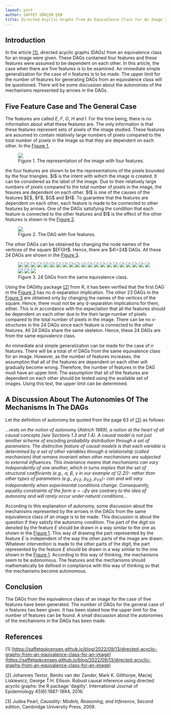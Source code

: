 ```yaml
---
layout: post
author: SAFFET GÖKÇEN ŞEN
title: Directed Acyclic Graphs From An Equivalence Class For An Image 2
---
```


## Introduction

In the article <a href="#first_article">[1]</a>, directed acyclic graphs (DAGs) from an equivalence class for an image were given. These DAGs contained four features and these features were assumed to be dependent on each other. In this article, the case when there are five features is to be examined. An immediate simple generalization for the case of $n$ features is to be made. The upper limit for the number of features for generating DAGs from an equivalence class will be questioned. There will be some discussion about the autonomies of the mechanisms represented by arrows in the DAGs.

## Five Feature Case and The General Case

The features are called $E$, $F$, $G$, $H$ and $I$. For the time being, there is no information about what these features are. The only information is that these features represent sets of pixels of the image studied. These features are assumed to contain relatively large numbers of pixels compared to the total number of pixels in the image so that they are dependent on each other. In the <a href="#four_feature_rep" >Figure 1</a>,
<figure id="four_feature_rep">
   <img src="/assets/four_feature_rep.png" style="max-width: 200px;">
   <figcaption>Figure 1. The representation of the image with four features.</figcaption>
</figure>
the four features are shown to be the representations of the pixels bounded by the four triangles. $I$ is the intent with wihich the image is created. It can be considered as the label of the image. Due to their relatively large numbers of pixels compared to the total number of pixels in the image, the feaures are dependent on each other. $I$ is one of the causes of the features $E$, $F$, $G$ and $H$. To guarantee that the features are dependent on each other, each feature is made to be connected to other features by arrows. One of the DAGs satisfying the condition that each feature is connected to the other features and $I$ is the effect of the other features is shown in the <a href="#five_feature_dag" >Figure 2</a>.
<figure id="five_feature_dag">
   <img src="/assets/five_feature_dag.png" style="max-width: 300px;">
   <figcaption>Figure 2. The DAG with five features.</figcaption>
</figure>
The other DAGs can be obtained by changing the node names of the vertices of the square $EFGH$. Hence, there are $4!=24$ DAGs. All these 24 DAGs are shown in the <a href="#24_dags" >Figure 3</a>.
<figure id="24_dags">
   <img src="/assets/five_feature_dag.png" style="max-width: 300px;">
   <img src="/assets/five_feature_dag_2.png" style="max-width: 300px;">
   <img src="/assets/five_feature_dag_3.png" style="max-width: 300px;">
   <img src="/assets/five_feature_dag_4.png" style="max-width: 300px;">
   <img src="/assets/five_feature_dag_5.png" style="max-width: 300px;">
   <img src="/assets/five_feature_dag_6.png" style="max-width: 300px;">
   <img src="/assets/five_feature_dag_7.png" style="max-width: 300px;">
   <img src="/assets/five_feature_dag_8.png" style="max-width: 300px;">
   <img src="/assets/five_feature_dag_9.png" style="max-width: 300px;">
   <img src="/assets/five_feature_dag_10.png" style="max-width: 300px;">
   <img src="/assets/five_feature_dag_11.png" style="max-width: 300px;">
   <img src="/assets/five_feature_dag_12.png" style="max-width: 300px;">
   <img src="/assets/five_feature_dag_13.png" style="max-width: 300px;">
   <img src="/assets/five_feature_dag_14.png" style="max-width: 300px;">
   <img src="/assets/five_feature_dag_15.png" style="max-width: 300px;">
   <img src="/assets/five_feature_dag_16.png" style="max-width: 300px;">
   <img src="/assets/five_feature_dag_17.png" style="max-width: 300px;">
   <img src="/assets/five_feature_dag_18.png" style="max-width: 300px;">
   <img src="/assets/five_feature_dag_19.png" style="max-width: 300px;">
   <img src="/assets/five_feature_dag_20.png" style="max-width: 300px;">
   <img src="/assets/five_feature_dag_21.png" style="max-width: 300px;">
   <img src="/assets/five_feature_dag_22.png" style="max-width: 300px;">
   <img src="/assets/five_feature_dag_23.png" style="max-width: 300px;">
   <img src="/assets/five_feature_dag_24.png" style="max-width: 300px;">
   <figcaption>Figure 3. 24 DAGs from the same equivalence class.</figcaption>
</figure>
Using the DAGitty package <a href="#DAGitty">[2]</a> from R, it has been verified that the first DAG in the <a href="#24_dags" >Figure 3</a> has no d-separation implication. The other 23 DAGs in the <a href="#24_dags" >Figure 3</a> are obtained only by changing the names of the vertices of the square. Hence, there must not be any d-separation implications for them, either. This is in accordance with the expectation that all the features should be dependent on each other due to the their large number of pixels compared to the total number of pixels in the image. There can be no v-structures in the 24 DAGs since each feature is connected to the other features.  All 24 DAGs share the same skeleton. Hence, these 24 DAGs are from the same equivalence class.

An immediate and simple generalization can be made for the case of $n$ features. There will be a total of $n!$ DAGs from the same equivalence class for an image. However, as the number of features increases, the assumption that all of the features are dependent on each other will gradually become wrong. Therefore, the number of features in the DAG must have an upper limit. The assumption that all of the features are dependent on each other should be tested using the available set of images. Using this test, the upper limit can be determined.

## A Discussion About The Autonomies Of The Mechanisms In The DAGs

Let the definition of autonomy be quoted from the page 63 of <a href="#Pearl">[3]</a> as follows:

*...rests on the notion of autonomy (Aldrich 1989), a notion at the heart of all causal concepts (see Sections 1.3 and 1.4). A causal model is not just another scheme of encoding probability distribution through a set of parameters. The distinctive feature of causal models is that each variable is determined by a set of other variables through a relationship (called mechanism) that remans invariant when other mechanisms are subjected to external influences. This invariance means that mechanisms can vary independently of one another, which in turns implies that the set of structural coefficients (e.g., $\alpha$, $\beta$, $\gamma$ in our example of (2.2))- rather than other types of parameters (e.g., $\rho_{YZ}$, $\rho_{XZ}$, $\rho_{YX}$)- can and will vary independently when experimental conditions change. Consequently, equality constraints of the form $\alpha=-\beta\gamma$ are contrary to the idea of autonomy and will rarely occur under natural conditions...*

According to this explanation of autonomy, some discussion about the mechanisms represented by the arrows in the DAGs from the same equivalence class of an image is to be made. This discussion is about the question if they satisfy the autonomy condition. The part of the digit six denoted by the feature $E$ should be drawn in a way similar to the one as shown in the <a href="#four_feature_rep" >Figure 1</a>. This way of drawing the part represented by the feature $E$ is independent of the way the other parts of the image are drawn. Whatever intervention is made to the other parts of the digit, the part represented by the feature $E$ should be drawn in a way similar to the one shown in the <a href="#four_feature_rep" >Figure 1</a>. According to this way of thinking, the mechanisms seem to be autonomous. The features and the mechanisms should mathematically be defined in compliance with this way of thinking so that the mechanisms become autonomous.

## Conclusion

The DAGs from the equivalence class of an image for the case of five features have been generated. The number of DAGs for the general case of $n$ features has been given. It has been stated how the upper limit for the number of features can be found. A small discussion about the autonomies of the mechanisms in the DAGs has been made.

## References

<span id="first_article"> [1] [https://saffetgokcensen.github.io/blog/2022/09/13/directed-acyclic-graphs-from-an-equivalence-class-for-an-image](https://saffetgokcensen.github.io/blog/2022/09/13/directed-acyclic-graphs-from-an-equivalence-class-for-an-image) </span>

<span id="DAGitty"> [2] Johannes Textor, Benito van der Zander, Mark K. Gilthorpe, Maciej Liskiewicz, George T.H. Ellison. Robust causal inference using directed acyclic graphs: the R package 'dagitty'. International Journal of Epidemiology 45(6):1887-1894, 2016. </span>

<span id="Pearl"> [3] Judea Pearl, *Causality: Models, Reasoning, and Inference*, Second edition, Cambridge University Press, 2009.